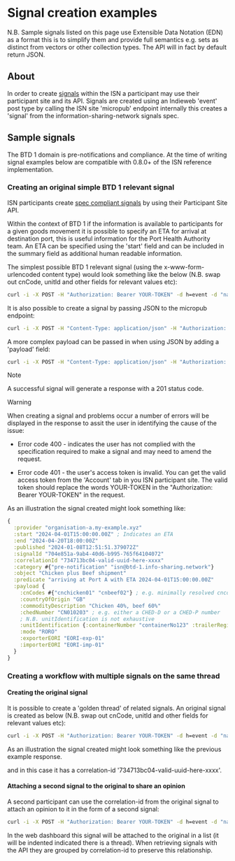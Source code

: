 # Signal creation examples

N.B. Sample signals listed on this page use Extensible Data Notation (EDN) as a format this is to simplify them and provide full semantics e.g. sets as distinct from vectors or other collection types. The API will in fact by default return JSON.

## About

In order to create [signals](https://github.com/information-sharing-networks/signals) within the ISN a participant may use their participant site and its API.
Signals are created using an Indieweb 'event' post type by calling the ISN site 'micropub' endpoint internally this creates a 'signal' from the information-sharing-network signals spec.

## Sample signals
The BTD 1 domain is pre-notifications and compliance.
At the time of writing signal examples below are compatible with 0.8.0+ of the ISN reference implementation.

### Creating an original simple BTD 1 relevant signal

ISN participants create [spec compliant signals](https://github.com/information-sharing-networks/signals) by using their Participant Site API.

Within the context of BTD 1 if the information is available to participants for a given goods movement it is possible to specify an ETA for arrival at destination port, this is useful information for the Port Health Authority team. An ETA can be specified using the 'start' field and can be included in the summary field as additional human readable information.

The simplest possible BTD 1 relevant signal (using the x-www-form-urlencoded content type) would look something like the below (N.B. swap out cnCode, unitId and other fields for relevant values etc):

```bash
curl -i -X POST -H "Authorization: Bearer YOUR-TOKEN" -d h=event -d "name=brazil nuts" -d start="2024-03-25T15:00:00.00Z" -d "summary=moving to PortA with ETA 2024-03-25T15:00:00.00Z" -d category=pre-notification -d category=isn@btd-1.info-sharing.network -d "description=cnCode=cnNuts^countryOfOrigin=GB^unitId=134149^unitType=container^mode=RORO" https://your-site.my-example.xyz/micropub
```

It is also possible to create a signal by passing JSON to the micropub endpoint:

```bash
curl -i -X POST -H "Content-Type: application/json" -H "Authorization: Bearer YOUR-TOKEN" -d '{"h": "event", "name": "brazil nuts", "start": "2024-03-25T15:00:00.00Z" "summary": "moving to PortA with ETA 2024-03-25T15:00:00.00Z", "category": ["pre-notification", "isn@btd-1.info-sharing.network"], "description": "cnCode=cnNuts^countryOfOrigin=GB^unitId=134149^unitType=container^mode=RORO"}' https://your-site.my-example.xyz/micropub
```

A more complex payload can be passed in when using JSON by adding a 'payload' field:

```bash
curl -i -X POST -H "Content-Type: application/json" -H "Authorization: Bearer YOUR-TOKEN" -d '{"h": "event", "name": "chicken and beef", "start": "2024-03-25T15:00:00.00Z", "summary": "moving to PortA with ETA 2024-03-25T15:00:00.00Z", "category": ["pre-notification", "isn@btd-1.info-sharing.network"], "payload": {"cnCodes": ["cnchicken123", "cnbeef123"], "commodityDescription": "Chicken 40%, beef 60%", "countryOfOrigin": "GB", "chedNumber": "CN010203", "unitIdentification": {"ContainerNumber": "containerNo123"}, "mode": "RORO", "exporterEORI": "eori-exp-01", "importerEORI": "eori-imp-01"}}' https://your-site.my-example.xyz/micropub
```

> [!NOTE]
>A successful signal will generate a response with a 201 status code.

> [!WARNING]
>When creating a signal and problems occur a number of errors will be displayed in the response to assit the user in identifying the cause of the issue:

- Error code 400 - indicates the user has not complied with the specification required to make a signal and may need to amend the request.

- Error code 401 - the user's access token is invalid. You can get the valid access token from the 'Account' tab in you ISN participant site. The valid token should replace the words YOUR-TOKEN in the "Authorization: Bearer YOUR-TOKEN" in the request.


As an illustration the signal created might look something like:

```clojure
{
  :provider "organisation-a.my-example.xyz"
  :start "2024-04-01T15:00:00.00Z" ; Indicates an ETA
  :end "2024-04-20T18:00:00Z"
  :published "2024-01-08T12:51:51.379072Z"
  :signalId "704e851a-9ab4-40d6-b995-765f64104072"
  :correlationId "734713bc04-valid-uuid-here-xxxx"
  :category #{"pre-notification" "isn@btd-1.info-sharing.network"}
  :object "Chicken plus Beef shipment"
  :predicate "arriving at Port A with ETA 2024-04-01T15:00:00.00Z"
  :payload {
    :cnCodes #{"cnchicken01" "cnbeef02"} ; e.g. minimally resolved cncodes will be four characters/digits long (may be longer or more resolved)
    :countryOfOrigin "GB"
    :commodityDescription "Chicken 40%, beef 60%"
    :chedNumber "CN010203" ; e.g. either a CHED-D or a CHED-P number
    ; N.B. unitIdentification is not exhaustive
    :unitIdentification {:containerNumber "containerNo123" :trailerRegistrationNumber "trailerRegNo123"}
    :mode "RORO"
    :exporterEORI "EORI-exp-01"
    :importerEORI "EORI-imp-01"
  }
}
```

### Creating a workflow with multiple signals on the same thread

#### Creating the original signal

It is possible to create a 'golden thread' of related signals. An original signal is created as below (N.B. swap out cnCode, unitId and other fields for relevant values etc):

```bash
curl -i -X POST -H "Authorization: Bearer YOUR-TOKEN" -d h=event -d "name=brazil nuts" -d "summary=moving to PortA" -d category=pre-notification -d category=isn@btd-1.info-sharing.network -d "description=cnCode=cnNuts^countryOfOrigin=GB^unitId=134149^unitType=container^mode=RORO" https://your-site.my-example.xyz/micropub
```

As an illustration the signal created might look something like the previous example response.

and in this case it has a correlation-id '734713bc04-valid-uuid-here-xxxx'.

#### Attaching a second signal to the original to share an opinion

A second participant can use the correlation-id from the original signal to attach an opinion to it in the form of a second signal:

```bash
curl -i -X POST -H "Authorization: Bearer YOUR-TOKEN" -d h=event -d "name=nuts and bolts" -d "summary=reclassified as nuts and bolts" -d category=pre-notification -d category=isn@btd-1.info-sharing.network -d "description=correlation-id=734713bc04-valid-uuid-here-xxxx^cnCode=cnNutsBolts^countryOfOrigin=GB^unitId=134149^unitType=container^mode=RORO" https://your-site.my-example.xyz/micropub
```
In the web dashboard this signal will be attached to the original in a list (it will be indented indicated there is a thread). When retrieving signals with the API they are grouped by correlation-id to preserve this relationship.
